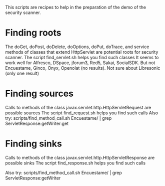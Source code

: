 
This scripts are recipes to help in the preparation of the demo of the security scanner.

Finding roots
=============

The doGet, doPost, doDelete, doOptions, doPut, doTrace, and service methods of
classes that extend HttpServlet are potential roots for security scanner.
The script find_servlet.sh helps you find such classes
It seems to work well for Alfresco, DSpace, jforum3, Red5, Sakai, SocialSDK.
But not Encuestame, Ginco, Onyx, Openolat (no results).
Not sure about Libresonic (only one result)


Finding sources
===============

Calls to methods of the class javax.servlet.http.HttpServletRequest
are possible sources
The script find_request.sh helps you find such calls
Also try:
scripts/find_method_call.sh Encuestame/ | grep ServletResponse:getWriter:get

Finding sinks
=============

Calls to methods of the class javax.servlet.http.HttpServletResponse are possible sinks
The script find_response.sh helps you find such calls

Also try:
scripts/find_method_call.sh Encuestame/ | grep ServletResponse:getWriter
